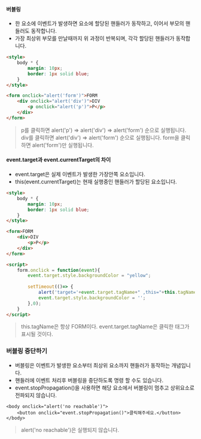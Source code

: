 #### 버블링

- 한 요소에 이벤트가 발생하면 요소에 할당된 핸들러가 동작하고, 이어서 부모의 핸들러도 동작합니다.
- 가장 최상위 부모를 만날때까지 위 과정이 반복되며, 각각 할당된 핸들러가 동작합니다.

```html
<style>
    body * {
        margin: 10px;
        border: 1px solid blue;
    }
</style>

<form onclick="alert('form')">FORM
    <div onclick="alert('div')">DIV
        <p onclick="alert('p')">P</p>
    </div>
</form>
```

> p를 클릭하면 alert('p') => alert('div') => alert('form') 순으로 실행됩니다.
> div를 클릭하면 alert('div') => alert('form') 순으로 실행됩니다.
> form을 클릭하면 alert('form')만 실행됩니다.

#### event.target과 event.currentTarget의 차이

- event.target은 실제 이벤트가 발생한 가장안쪽 요소입니다.
- this(event.currentTarget)는 현재 실행중인 핸들러가 할당된 요소입니다. 

```html
<style>
    body * {
        margin: 10px;
        border: 1px solid blue;
    }
</style>

<form>FORM
    <div>DIV
        <p>P</p>
    </div>
</form>

<script>
    form.onclick = function(event){
        event.target.style.backgroundColor = "yellow";
        
        setTimeout(()=> {
            alert('target='+event.target.tagName+" ,this="+this.tagName); 
            event.target.style.backgroundColor = '';
        },0);
    }
</script>
```

> this.tagName은 항상 FORM이다.
> event.target.tagName은 클릭한 태그가 표시될 것이다.

### 버블링 중단하기
- 버블링은 이벤트가 발생한 요소부터 최상위 요소까지 핸들러가 동작하는 개념입니다.
- 핸들러에 이벤트 처리후 버블링을 중단하도록 명령 할 수도 있습니다.
- event.stopPropagation()을 사용하면 해당 요소에서 버블링이 멈추고 상위요소로 전파되지 않습니다.

```
<body onclick="alert('no reachable')">
    <button onclick="event.stopPropagation()">클릭해주세요.</button>
</body>
```

> alert('no reachable')은 실행되지 않습니다.